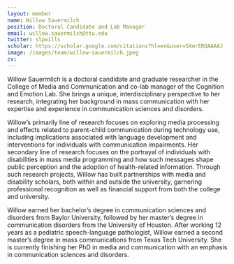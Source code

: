 ```yaml
---
layout: member
name: Willow Sauermilch
position: Doctoral Candidate and Lab Manager
email: willow.sauermilch@ttu.edu
twitter: slpwills
scholar: https://scholar.google.com/citations?hl=en&user=SXmrERQAAAAJ
image: /images/team/willow-sauermilch.jpeg
cv: 
---
```


Willow Sauermilch is a doctoral candidate and graduate researcher in the College of Media and Communication and co-lab manager of the Cognition and Emotion Lab. She brings a unique, interdisciplinary perspective to her research, integrating her background in mass communication with her expertise and experience in communication sciences and disorders. 

Willow’s primarily line of research focuses on exploring media processing and effects related to parent-child communication during technology use, including implications associated with language development and interventions for individuals with communication impairments. Her secondary line of research focuses on the portrayal of individuals with disabilities in mass media programming and how such messages shape public perception and the adoption of health-related information. Through such research projects, Willow has built partnerships with media and disability scholars, both within and outside the university, garnering professional recognition as well as financial support from both the college and university.

Willow earned her bachelor’s degree in communication sciences and disorders from Baylor University, followed by her master’s degree in communication disorders from the University of Houston. After working 12 years as a pediatric speech-language pathologist, Willow earned a second master’s degree in mass communications from Texas Tech University. She is currently finishing her PhD in media and communication with an emphasis in communication sciences and disorders. 
